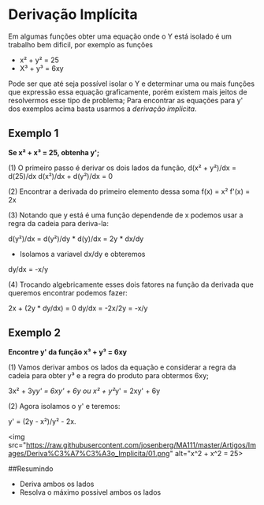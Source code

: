 # Derivação Implícita

Em algumas funções obter uma equação onde o Y está isolado é um trabalho bem dificil, por exemplo as funções

* x² + y² = 25
* X³ + y³ = 6xy

Pode ser que até seja possível isolar o Y e determinar uma ou mais funções que expressão essa equação graficamente, porém existem mais jeitos de resolvermos esse tipo de problema; Para encontrar as equações para y' dos exemplos acima basta usarmos a *derivação implicita*.

## Exemplo 1
**Se x² + x³ = 25, obtenha y';**

(1) O primeiro passo é derivar os dois lados da função,
d(x² + y²)/dx = d(25)/dx
d(x²)/dx + d(y²)/dx = 0

(2) Encontrar a derivada do primeiro elemento dessa soma
f(x) = x²
f'(x) = 2x

(3) Notando que y está é uma função dependende de x podemos usar a regra da cadeia para deriva-la:

d(y²)/dx = d(y²)/dy * d(y)/dx = 2y * dx/dy

- Isolamos a variavel dx/dy e obteremos

dy/dx = -x/y

(4) Trocando algebricamente esses dois fatores na função da derivada que queremos encontrar podemos fazer:

2x + (2y * dy/dx) = 0
dy/dx = -2x/2y = -x/y

## Exemplo 2
**Encontre y' da função x³ + y³ = 6xy**

(1) Vamos derivar ambos os lados da equação e considerar a regra da cadeia para obter y³ e a regra do produto para obtermos 6xy;

3x² + 3y*y' = 6xy' + 6y  ou x² + y²*y' = 2xy' + 6y

(2) Agora isolamos o y' e teremos:

y' = (2y - x²)/y² - 2x.

<img src="https://raw.githubusercontent.com/josenberg/MA111/master/Artigos/Images/Deriva%C3%A7%C3%A3o_Implicita/01.png" alt="x^2 + x^2 = 25> 

##Resumindo
- Deriva ambos os lados
- Resolva o máximo possivel ambos os lados

